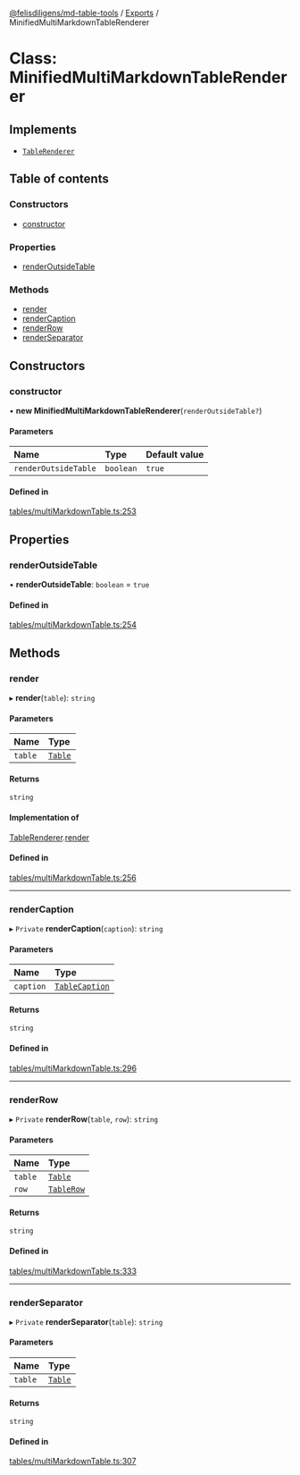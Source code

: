 [@felisdiligens/md-table-tools](../README.md) / [Exports](../modules.md) / MinifiedMultiMarkdownTableRenderer

# Class: MinifiedMultiMarkdownTableRenderer

## Implements

- [`TableRenderer`](../interfaces/TableRenderer.md)

## Table of contents

### Constructors

- [constructor](MinifiedMultiMarkdownTableRenderer.md#constructor)

### Properties

- [renderOutsideTable](MinifiedMultiMarkdownTableRenderer.md#renderoutsidetable)

### Methods

- [render](MinifiedMultiMarkdownTableRenderer.md#render)
- [renderCaption](MinifiedMultiMarkdownTableRenderer.md#rendercaption)
- [renderRow](MinifiedMultiMarkdownTableRenderer.md#renderrow)
- [renderSeparator](MinifiedMultiMarkdownTableRenderer.md#renderseparator)

## Constructors

### constructor

• **new MinifiedMultiMarkdownTableRenderer**(`renderOutsideTable?`)

#### Parameters

| Name | Type | Default value |
| :------ | :------ | :------ |
| `renderOutsideTable` | `boolean` | `true` |

#### Defined in

[tables/multiMarkdownTable.ts:253](https://github.com/FelisDiligens/md-table-tools/blob/e0dc98a/src/tables/multiMarkdownTable.ts#L253)

## Properties

### renderOutsideTable

• **renderOutsideTable**: `boolean` = `true`

#### Defined in

[tables/multiMarkdownTable.ts:254](https://github.com/FelisDiligens/md-table-tools/blob/e0dc98a/src/tables/multiMarkdownTable.ts#L254)

## Methods

### render

▸ **render**(`table`): `string`

#### Parameters

| Name | Type |
| :------ | :------ |
| `table` | [`Table`](Table.md) |

#### Returns

`string`

#### Implementation of

[TableRenderer](../interfaces/TableRenderer.md).[render](../interfaces/TableRenderer.md#render)

#### Defined in

[tables/multiMarkdownTable.ts:256](https://github.com/FelisDiligens/md-table-tools/blob/e0dc98a/src/tables/multiMarkdownTable.ts#L256)

___

### renderCaption

▸ `Private` **renderCaption**(`caption`): `string`

#### Parameters

| Name | Type |
| :------ | :------ |
| `caption` | [`TableCaption`](TableCaption.md) |

#### Returns

`string`

#### Defined in

[tables/multiMarkdownTable.ts:296](https://github.com/FelisDiligens/md-table-tools/blob/e0dc98a/src/tables/multiMarkdownTable.ts#L296)

___

### renderRow

▸ `Private` **renderRow**(`table`, `row`): `string`

#### Parameters

| Name | Type |
| :------ | :------ |
| `table` | [`Table`](Table.md) |
| `row` | [`TableRow`](TableRow.md) |

#### Returns

`string`

#### Defined in

[tables/multiMarkdownTable.ts:333](https://github.com/FelisDiligens/md-table-tools/blob/e0dc98a/src/tables/multiMarkdownTable.ts#L333)

___

### renderSeparator

▸ `Private` **renderSeparator**(`table`): `string`

#### Parameters

| Name | Type |
| :------ | :------ |
| `table` | [`Table`](Table.md) |

#### Returns

`string`

#### Defined in

[tables/multiMarkdownTable.ts:307](https://github.com/FelisDiligens/md-table-tools/blob/e0dc98a/src/tables/multiMarkdownTable.ts#L307)
